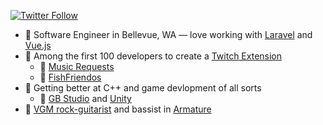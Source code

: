 <p>
  <a href="https://twitter.com/Colbydude" target="_blank">
    <img alt="Twitter Follow" src="https://img.shields.io/twitter/follow/Colbydude?style=for-the-badge&logo=twitter&labelColor=1e2835&color=e54c72">
  </a>
</p>

- 🔭 Software Engineer in Bellevue, WA &mdash; love working with [Laravel](https://laravel.com) and [Vue.js](https://vuejs.org/)
- 🚀 Among the first 100 developers to create a [Twitch Extension](https://www.twitch.tv/p/extensions/)
  - 🎤 [Music Requests](https://dashboard.twitch.tv/extensions/yvi77da9edbnjuffpghz4uluzf021g)
  - 🐠 [FishFriendos](https://dashboard.twitch.tv/extensions/uqbw5s35wg1ztqw1kmrf37swiwxmyi)
- 🌱 Getting better at C++ and game devlopment of all sorts
  - 👀 [GB Studio](https://www.gbstudio.dev/) and [Unity](https://unity.com/)
- 🎸 [VGM rock-guitarist](https://colbydude.com/music) and bassist in [Armature](https://armature.band)
